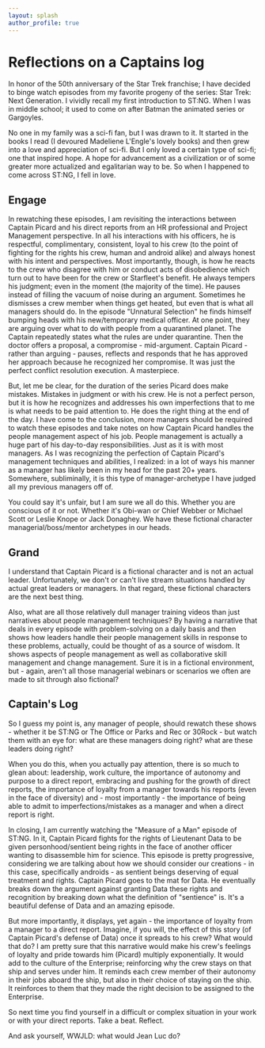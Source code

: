 ```yaml
---
layout: splash
author_profile: true
---
```


# Reflections on a Captains log
In honor of the 50th anniversary of the Star Trek franchise; I have decided to binge watch episodes from my favorite progeny of the series: Star Trek: Next Generation. I vividly recall my first introduction to ST:NG. When I was in middle school; it used to come on after Batman the animated series or Gargoyles.

No one in my family was a sci-fi fan, but I was drawn to it. It started in the books I read (I devoured Madeliene L'Engle's lovely books) and then grew into a love and appreciation of sci-fi. But I only loved a certain type of sci-fi; one that inspired hope. A hope for advancement as a civilization or of some greater more actualized and egalitarian way to be. So when I happened to come across ST:NG, I fell in love.

## Engage
In rewatching these episodes, I am revisiting the interactions between Captain Picard and his direct reports from an HR professional and Project Management perspective. In all his interactions with his officers, he is respectful, complimentary, consistent, loyal to his crew (to the point of fighting for the rights his crew, human and android alike) and always honest with his intent and perspectives. Most importantly, though, is how he reacts to the crew who disagree with him or conduct acts of disobedience which turn out to have been for the crew or Starfleet's benefit. He always tempers his judgment; even in the moment (the majority of the time). He pauses instead of filling the vacuum of noise during an argument. Sometimes he dismisses a crew member when things get heated, but even that is what all managers should do. In the episode "Unnatural Selection" he finds himself bumping heads with his new/temporary medical officer. At one point, they are arguing over what to do with people from a quarantined planet. The Captain repeatedly states what the rules are under quarantine. Then the doctor offers a proposal, a compromise - mid-argument. Captain Picard - rather than arguing - pauses, reflects and responds that he has approved her approach because he recognized her compromise. It was just the perfect conflict resolution execution. A masterpiece.

But, let me be clear, for the duration of the series Picard does make mistakes. Mistakes in judgment or with his crew. He is not a perfect person, but it is how he recognizes and addresses his own imperfections that to me is what needs to be paid attention to. He does the right thing at the end of the day. I have come to the conclusion, more managers should be required to watch these episodes and take notes on how Captain Picard handles the people management aspect of his job. People management is actually a huge part of his day-to-day responsibilities. Just as it is with most managers. As I was recognizing the perfection of Captain Picard's management techniques and abilities, I realized: in a lot of ways his manner as a manager has likely been in my head for the past 20+ years. Somewhere, subliminally, it is this type of manager-archetype I have judged all my previous managers off of.

You could say it's unfair, but I am sure we all do this. Whether you are conscious of it or not. Whether it's Obi-wan or Chief Webber or Michael Scott or Leslie Knope or Jack Donaghey. We have these fictional character managerial/boss/mentor archetypes in our heads.

## Grand
I understand that Captain Picard is a fictional character and is not an actual leader. Unfortunately, we don't or can't live stream situations handled by actual great leaders or managers. In that regard, these fictional characters are the next best thing.

Also, what are all those relatively dull manager training videos than just narratives about people management techniques? By having a narrative that deals in every episode with problem-solving on a daily basis and then shows how leaders handle their people management skills in response to these problems, actually, could be thought of as a source of wisdom. It shows aspects of people management as well as collaborative skill management and change management. Sure it is in a fictional environment, but - again, aren't all those managerial webinars or scenarios we often are made to sit through also fictional?

## Captain's Log
So I guess my point is, any manager of people, should rewatch these shows - whether it be ST:NG or The Office or Parks and Rec or 30Rock - but watch them with an eye for: what are these managers doing right? what are these leaders doing right?

When you do this, when you actually pay attention, there is so much to glean about: leadership, work culture, the importance of autonomy and purpose to a direct report, embracing and pushing for the growth of direct reports, the importance of loyalty from a manager towards his reports (even in the face of diversity) and - most importantly - the importance of being able to admit to imperfections/mistakes as a manager and when a direct report is right.

In closing, I am currently watching the "Measure of a Man" episode of ST:NG. In it, Captain Picard fights for the rights of Lieutenant Data to be given personhood/sentient being rights in the face of another officer wanting to disassemble him for science. This episode is pretty progressive, considering we are talking about how we should consider our creations - in this case, specifically androids - as sentient beings deserving of equal treatment and rights. Captain Picard goes to the mat for Data. He eventually breaks down the argument against granting Data these rights and recognition by breaking down what the definition of "sentience" is. It's a beautiful defense of Data and an amazing episode. 

But more importantly, it displays, yet again - the importance of loyalty from a manager to a direct report. Imagine, if you will, the effect of this story (of Captain Picard's defense of Data) once it spreads to his crew? What would that do? I am pretty sure that this narrative would make his crew's feelings of loyalty and pride towards him (Picard) multiply exponentially. It would add to the culture of the Enterprise; reinforcing why the crew stays on that ship and serves under him. It reminds each crew member of their autonomy in their jobs aboard the ship, but also in their choice of staying on the ship. It reinforces to them that they made the right decision to be assigned to the Enterprise.

So next time you find yourself in a difficult or complex situation in your work or with your direct reports. Take a beat. Reflect.

And ask yourself, WWJLD: what would Jean Luc do?







